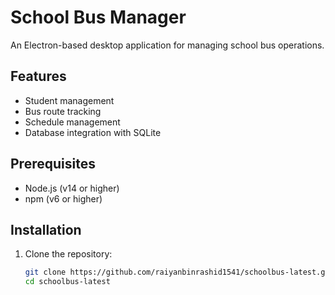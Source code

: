 # School Bus Manager

An Electron-based desktop application for managing school bus operations.

## Features

- Student management
- Bus route tracking
- Schedule management
- Database integration with SQLite

## Prerequisites

- Node.js (v14 or higher)
- npm (v6 or higher)

## Installation

1. Clone the repository:
   ```bash
   git clone https://github.com/raiyanbinrashid1541/schoolbus-latest.git
   cd schoolbus-latest
   ```